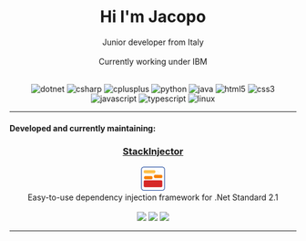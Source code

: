 <h1 align="center">Hi I'm Jacopo</h1>
<p align="center">
Junior developer from Italy<br><br>
Currently working under IBM<br><br>
</p>

<p align="center">
<img src="https://devicons.github.io/devicon/devicon.git/icons/dot-net/dot-net-original-wordmark.svg" alt="dotnet" width="20" height="20"/>
<img src="https://devicons.github.io/devicon/devicon.git/icons/csharp/csharp-original.svg" alt="csharp" width="20" height="20"/>
<img src="https://devicons.github.io/devicon/devicon.git/icons/cplusplus/cplusplus-original.svg" alt="cplusplus" width="20" height="20"/>

<img src="https://devicons.github.io/devicon/devicon.git/icons/python/python-original-wordmark.svg" alt="python" width="20" height="20"/>
<img src="https://devicons.github.io/devicon/devicon.git/icons/java/java-original-wordmark.svg" alt="java" width="20" height="20"/>

<img src="https://devicons.github.io/devicon/devicon.git/icons/html5/html5-original-wordmark.svg" alt="html5" width="20" height="20"/> 
<img src="https://devicons.github.io/devicon/devicon.git/icons/css3/css3-original-wordmark.svg" alt="css3" width="20" height="20"/> 
<img src="https://devicons.github.io/devicon/devicon.git/icons/javascript/javascript-original.svg" alt="javascript" width="20" height="20"/> 
<img src="https://devicons.github.io/devicon/devicon.git/icons/typescript/typescript-original.svg" alt="typescript" width="20" height="20"/> 

<img src="https://devicons.github.io/devicon/devicon.git/icons/linux/linux-original.svg" alt="linux" width="20" height="20"/>
</p>


---

#### Developed and currently maintaining:

<div>
<h3 align="center">
<a href="https://github.com/JacopoWolf/StackInjector">StackInjector</a>
</h3>
<p align="center">
<img src="https://raw.githubusercontent.com/JacopoWolf/StackInjector/master/logo/StackInjector_logo.svg" alt="StackInjector" width="42" /><br>
Easy-to-use dependency injection framework for .Net Standard 2.1<br><br>
<img src="https://img.shields.io/github/license/jacopowolf/stackinjector" />
<img src="https://img.shields.io/nuget/dt/StackInjector?logo=nuget" />
<img src="https://img.shields.io/badge/made%20with-%E2%99%A5-FF69B4"/>
</p>
</div>



---





<!--
**JacopoWolf/JacopoWolf** is a ✨ _special_ ✨ repository because its `README.md` (this file) appears on your GitHub profile.

Here are some ideas to get you started:

- 🔭 I’m currently working on ...
- 🌱 I’m currently learning ...
- 👯 I’m looking to collaborate on ...
- 🤔 I’m looking for help with ...
- 💬 Ask me about ...
- 📫 How to reach me: ...
- 😄 Pronouns: ...
- ⚡ Fun fact: ...
-->

